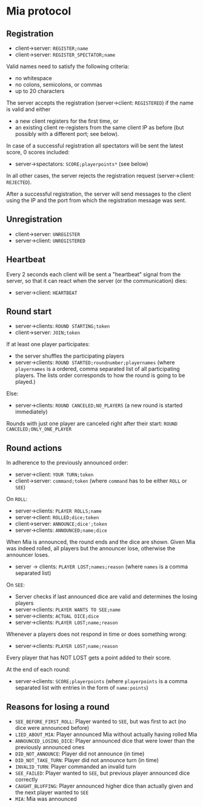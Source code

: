 Mia protocol
============

Registration
------------
- client->server: `REGISTER;name`
- client->server: `REGISTER_SPECTATOR;name`

Valid names need to satisfy the following criteria:
- no whitespace
- no colons, semicolons, or commas
- up to 20 characters

The server accepts the registration (server->client: `REGISTERED`) if the name is valid and either
- a new client registers for the first time, or
- an existing client re-registers from the same client IP as before (but possibly with a different port; see below).

In case of a successful registration all spectators will be sent the latest score, 0 scores included:

  - server->spectators: `SCORE;playerpoints*` (see below)

In all other cases, the server rejects the registration request (server->client: `REJECTED`).

After a successful registration, the server will send messages to the client using the IP and the port from which the registration message was sent.

Unregistration
--------------
- client->server: `UNREGISTER`
- server->client: `UNREGISTERED`

Heartbeat
---------
Every 2 seconds each client will be sent a "heartbeat" signal from the server, so that it can react when the server (or the communication) dies:

- server->client: `HEARTBEAT`


Round start
-----------

- server->clients: `ROUND STARTING;token`
- client->server: `JOIN;token`

If at least one player participates:
- the server shuffles the participating players
- server->clients: `ROUND STARTED;roundnumber;playernames` (where `playernames` is a ordered, comma separated list of all participating players. The lists order corresponds to how the round is going to be played.)

Else:
- server->clients: `ROUND CANCELED;NO_PLAYERS` (a new round is started immediately)

Rounds with just one player are canceled right after their start: `ROUND CANCELED;ONLY_ONE_PLAYER`


Round actions
-------------
In adherence to the previously announced order:
- server->client: `YOUR TURN;token`
- client->server: `command;token` (where `command` has to be either `ROLL` or `SEE`)

On `ROLL`:
- server->clients: `PLAYER ROLLS;name`
- server->client: `ROLLED;dice;token`
- client->server: `ANNOUNCE;dice';token`
- server->clients: `ANNOUNCED;name;dice`

When Mia is announced, the round ends and the dice are shown. Given Mia was indeed rolled, all players but the announcer lose, otherwise the announcer loses.
- server -> clients: `PLAYER LOST;names;reason` (where `names` is a comma separated list)

On `SEE`:
- Server checks if last announced dice are valid and determines the losing players
- server->clients: `PLAYER WANTS TO SEE;name`
- server->clients: `ACTUAL DICE;dice`
- server->clients: `PLAYER LOST;name;reason`

Whenever a players does not respond in time or does something wrong:
- server->clients: `PLAYER LOST;name;reason`

Every player that has NOT LOST gets a point added to their score.

At the end of each round:
- server->clients: `SCORE;playerpoints` (where `playerpoints` is a comma separated list with entries in the form of `name:points`)

Reasons for losing a round
--------------------------
- `SEE_BEFORE_FIRST_ROLL`: Player wanted to `SEE`, but was first to act (no dice were announced before)
- `LIED_ABOUT_MIA`: Player announced Mia without actually having rolled Mia
- `ANNOUNCED_LOSING_DICE`: Player announced dice that were lower than the previously announced ones
- `DID_NOT_ANNOUNCE`: Player did not announce (in time)
- `DID_NOT_TAKE_TURN`: Player did not announce turn (in time)
- `INVALID_TURN`: Player commanded an invalid turn
- `SEE_FAILED`: Player wanted to `SEE`, but previous player announced dice correctly
- `CAUGHT_BLUFFING`: Player announced higher dice than actually given and the next player wanted to `SEE`
- `MIA`: Mia was announced

